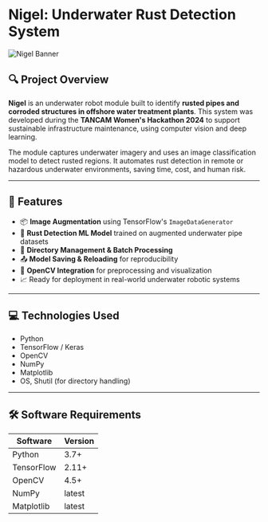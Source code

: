 # Nigel: Underwater Rust Detection System

![Nigel Banner](https://example.com/banner-image) <!-- Optional: Add a banner if you have one -->

## 🔍 Project Overview

**Nigel** is an underwater robot module built to identify **rusted pipes and corroded structures in offshore water treatment plants**. This system was developed during the **TANCAM Women's Hackathon 2024** to support sustainable infrastructure maintenance, using computer vision and deep learning.

The module captures underwater imagery and uses an image classification model to detect rusted regions. It automates rust detection in remote or hazardous underwater environments, saving time, cost, and human risk.

---

## 🧠 Features

- 📦 **Image Augmentation** using TensorFlow's `ImageDataGenerator`
- 🎯 **Rust Detection ML Model** trained on augmented underwater pipe datasets
- 🧹 **Directory Management & Batch Processing**
- 📤 **Model Saving & Reloading** for reproducibility
- 🐍 **OpenCV Integration** for preprocessing and visualization
- 📈 Ready for deployment in real-world underwater robotic systems

---

## 💻 Technologies Used

- Python
- TensorFlow / Keras
- OpenCV
- NumPy
- Matplotlib
- OS, Shutil (for directory handling)

---

## 🛠️ Software Requirements

| Software         | Version        |
|------------------|----------------|
| Python           | 3.7+           |
| TensorFlow       | 2.11+          |
| OpenCV           | 4.5+           |
| NumPy            | latest         |
| Matplotlib       | latest         |


